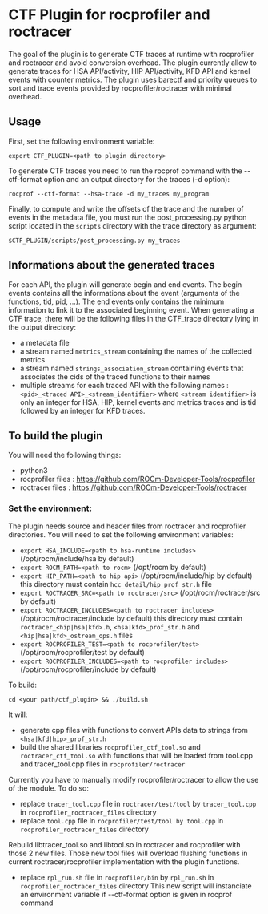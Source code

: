 # CTF Plugin for rocprofiler and roctracer

The goal of the plugin is to generate CTF traces at runtime with rocprofiler and roctracer and avoid conversion overhead.
The plugin currently allow to generate traces for HSA API/activity, HIP API/activity, KFD API and kernel events with counter metrics.
The plugin uses barectf and priority queues to sort and trace events provided by rocprofiler/roctracer with minimal overhead.


## Usage

First, set the following environment variable:
```
export CTF_PLUGIN=<path to plugin directory>
```
To generate CTF traces you need to run the rocprof command with the --ctf-format option and an output directory for the traces (-d option):

```rocprof --ctf-format --hsa-trace -d my_traces my_program```

Finally, to compute and write the offsets of the trace and the number of events in the metadata file, you must run the post_processing.py python script located in the ```scripts``` directory with the trace directory as argument:
```
$CTF_PLUGIN/scripts/post_processing.py my_traces
```

## Informations about the generated traces

For each API, the plugin will generate begin and end events. The begin events contains all the informations about the event (arguments of the functions, tid, pid, ...). The end events only contains the minimum information to link it to the associated beginning event.
When generating a CTF trace, there will be the following files in the CTF_trace directory lying in the output directory:
- a metadata file
- a stream named `metrics_stream` containing the names of the collected metrics 
- a stream named `strings_association_stream` containing events that associates the cids of the traced functions to their names
- multiple streams for each traced API with the following names : `<pid>_<traced API>_<stream_identifier>` where `<stream identifier>` is only an integer for HSA, HIP, kernel events and metrics traces and is tid followed by an integer for KFD traces.


## To build the plugin

You will need the following things:
- python3
- rocprofiler files : <https://github.com/ROCm-Developer-Tools/rocprofiler>
- roctracer files : <https://github.com/ROCm-Developer-Tools/roctracer>

### Set the environment:

The plugin needs source and header files from roctracer and rocprofiler directories. You will need to set the following environment variables:
- `export HSA_INCLUDE=<path to hsa-runtime includes>` (/opt/rocm/include/hsa by default)
- `export ROCM_PATH=<path to rocm>` (/opt/rocm by default)
- `export HIP_PATH=<path to hip api>` (/opt/rocm/include/hip by default) this directory must contain `hcc_detail/hip_prof_str.h` file
- `export ROCTRACER_SRC=<path to roctracer/src>`   (/opt/rocm/roctracer/src by default)
- `export ROCTRACER_INCLUDES=<path to roctracer includes>`  (/opt/rocm/roctracer/include by default) this directory must contain `roctracer_<hip|hsa|kfd>.h`, `<hsa|kfd>_prof_str.h` and `<hip|hsa|kfd>_ostream_ops.h` files
- `export ROCPROFILER_TEST=<path to rocprofiler/test>` (/opt/rocm/rocprofiler/test by default)
- `export ROCPROFILER_INCLUDES=<path to rocprofiler includes>` (/opt/rocm/rocprofiler/include by default)

To build:
```
cd <your path/ctf_plugin> && ./build.sh
```
It will:
- generate cpp files with functions to convert APIs data to strings from `<hsa|kfd|hip>_prof_str.h`
- build the shared libraries `rocprofiler_ctf_tool.so` and `roctracer_ctf_tool.so` with functions that will be loaded from tool.cpp and tracer_tool.cpp files in `rocprofiler/roctracer` 

Currently you have to manually modify rocprofiler/roctracer to allow the use of the module. To do so:
- replace `tracer_tool.cpp` file in `roctracer/test/tool` by `tracer_tool.cpp` in `rocprofiler_roctracer_files` directory 
- replace `tool.cpp` file in `rocprofiler/test/tool by tool.cpp` in `rocprofiler_roctracer_files` directory

Rebuild libtracer_tool.so and libtool.so in roctracer and rocprofiler with those 2 new files.
Those new tool files will overload flushing functions in current roctracer/rocprofiler implementation with the plugin functions.
- replace `rpl_run.sh` file in `rocprofiler/bin` by `rpl_run.sh` in `rocprofiler_roctracer_files` directory
This new script will instanciate an environment variable if --ctf-format option is given in rocprof command

